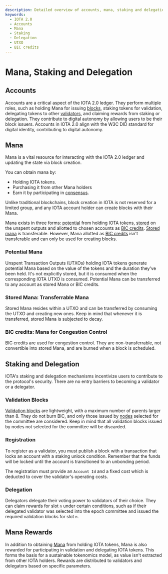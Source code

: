 ```yaml
---
description: Detailed overview of accounts, mana, staking and delegation in IOTA 2.0.
keywords:
  - IOTA 2.0
  - Accounts
  - Mana
  - Staking
  - Delegation
  - UTXO
  - BIC credits
---
```


# Mana, Staking and Delegation

## Accounts

Accounts are a critical aspect of the IOTA 2.0 ledger.
They perform multiple roles, such as holding Mana for issuing [blocks](data-structures.md#blocks), staking tokens for
validation,
delegating tokens to other [validators](validators.md), and claiming rewards from staking or delegation.
They contribute to digital autonomy by allowing users to be their block issuers.
Accounts in IOTA 2.0 align with the W3C DID standard for digital identity,
contributing to digital autonomy.

## Mana

Mana is a vital resource for interacting with the IOTA 2.0 ledger and updating the state via block creation.

You can obtain mana by:

- Holding IOTA tokens.
- Purchasing it from other Mana holders
- Earn it by participating in [consensus](consensus.md).

Unlike traditional blockchains, block creation in IOTA is not reserved for a limited group, and any IOTA account holder
can create blocks with their Mana.

Mana exists in three forms: [potential](#potential-mana) from holding IOTA
tokens, [stored](#stored-mana-transferrable-mana) on the unspent outputs and allotted to chosen accounts
as [BIC credits](#bic-credits-mana-for-congestion-control).
[Stored mana](#stored-mana-transferrable-mana) is transferable. However, Mana allotted
as [BIC credits](#bic-credits-mana-for-congestion-control) isn't transferable and can only be used for creating blocks.

### Potential Mana

Unspent Transaction Outputs (UTXOs) holding IOTA tokens generate potential Mana based on the value of the tokens and the
duration they've been held.
It's not explicitly stored, but it is consumed when the corresponding IOTA UTXO is consumed.
Potential Mana can be transferred to any account as stored Mana or BIC credits.

### Stored Mana: Transferrable Mana

Stored Mana resides within a UTXO and can be transferred by consuming the UTXO and creating new ones.
Keep in mind that whenever it is transferred, stored Mana is subjected to decay.

### BIC credits: Mana for Congestion Control

BIC credits are used for congestion control. They are non-transferrable, not convertible into stored Mana, and are
burned when a block is scheduled.

## Staking and Delegation

IOTA's staking and delegation mechanisms incentivize users to contribute to the protocol's security.
There are no entry barriers to becoming a validator or a delegator.

### Validation Blocks

[Validation blocks](data-structures.md#validation-blocks) are lightweight,
with a maximum number of parents larger than 8.
They do not burn BIC, and only those issued by [nodes](networking.md#nodes) selected for the committee are considered.
Keep in mind that all validation blocks issued by nodes not selected for the committee will be discarded.

### Registration

To register as a validator, you must publish a block with a transaction that locks an account with a staking unlock
condition. Remember that the funds will be locked until the account is transitioned to an unbonding period.

The registration must provide an `Account Id` and a fixed cost which is deducted to cover the validator's
operating costs.

### Delegation

Delegators delegate their voting power to validators of their choice. They can claim rewards for slot `n` under certain
conditions, such as if their delegated validator was selected into the epoch committee and issued the required
validation blocks for slot `n`.

## Mana Rewards

In addition to obtaining [Mana](mana.md) from holding IOTA tokens, Mana is also rewarded for participating in validation
and
delegating IOTA tokens. This forms the basis for a sustainable tokenomics model, as value isn't extracted from other
IOTA holders. Rewards are distributed to validators and delegators based on specific parameters.
